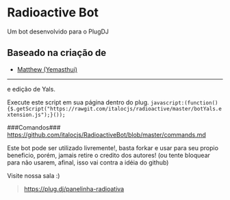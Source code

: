 # Radioactive Bot
Um bot desenvolvido para o PlugDJ

Baseado na criação de
-----
 - [Matthew (Yemasthui)](https://github.com/Yemasthui)
-----
e edição de Yals.

Execute este script em sua página dentro do plug.
`javascript:(function(){$.getScript("https://rawgit.com/italocjs/radioactive/master/botYals.extension.js");}());`

###Comandos###
https://github.com/italocjs/RadioactiveBot/blob/master/commands.md

Este bot pode ser utilizado livremente!, basta forkar e usar para seu propio beneficio, porém, jamais retire o credito dos autores! (ou tente bloquear para não usarem, afinal, isso vai contra a idéia do github)

Visite nossa sala :)
> https://plug.dj/panelinha-radioativa
